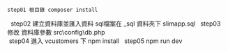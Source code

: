 
    step01 根目錄 composer install
    step02 建立資料庫並匯入資料  sql檔案在 _sql 資料夾下 slimapp.sql
    step03 修改 資料庫參數  src\config\db.php    
    step04 進入 vcustomers 下 npm install 
    step05 npm run dev
